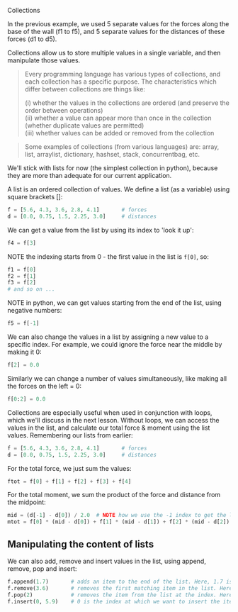  Collections

In the previous example, we used 5 separate values for the forces along the base of the wall (f1 to f5), and 5 separate values for the distances of these forces (d1 to d5).

Collections allow us to store multiple values in a single variable, and then manipulate those values.

> Every programming language has various types of collections, and each collection has a specific purpose. The characteristics which differ between collections are things like: <dl></dl><dt>(i)   whether the values in the collections are ordered (and preserve the order between operations)</dt><dt>(ii)  whether a value can appear more than once in the collection (whether duplicate values are permitted)</dt><dt>(iii) whether values can be added or removed from the collection</dt></dl>

>Some examples of collections (from various languages) are: array, list, arraylist, dictionary, hashset, stack, concurrentbag, etc.<br>

We'll stick with lists for now (the simplest collection in python), because they are more than adequate for our current application.

A list is an ordered collection of values.
We define a list (as a variable) using square brackets []:
```python
f = [5.6, 4.3, 3.6, 2.8, 4.1]		# forces
d = [0.0, 0.75, 1.5, 2.25, 3.0]		# distances
```
We can get a value from the list by using its index to 'look it up':
```python
f4 = f[3]
```
NOTE the indexing starts from 0 - the first value in the list is `f[0]`, so:
```python
f1 = f[0]
f2 = f[1]
f3 = f[2]
# and so on ...
```
NOTE in python, we can get values starting from the end of the list, using negative numbers:
```python
f5 = f[-1]
```

We can also change the values in a list by assigning a new value to a specific index.
For example, we could ignore the force near the middle by making it 0:
```python
f[2] = 0.0
```
Similarly we can change a number of values simultaneously, like making all the forces on the left = 0:
```python
f[0:2] = 0.0
```

Collections are especially useful when used in conjunction with loops, which we'll discuss in the next lesson.
Without loops, we can access the values in the list, and calculate our total force & moment using the list values.
Remembering our lists from earlier:
```python
f = [5.6, 4.3, 3.6, 2.8, 4.1]		# forces
d = [0.0, 0.75, 1.5, 2.25, 3.0]		# distances
```
For the total force, we just sum the values:
```python
ftot = f[0] + f[1] + f[2] + f[3] + f[4]
```
For the total moment, we sum the product of the force and distance from the midpoint:
```python
mid = (d[-1] - d[0]) / 2.0	# NOTE how we use the -1 index to get the last item in the list. This has the benefit of working for any list, of any length
mtot = f[0] * (mid - d[0]) + f[1] * (mid - d[1]) + f[2] * (mid - d[2]) + f[3] * (mid - d[3]) + f[4] * (mid - d[4])
```

## Manipulating the content of lists

We can also add, remove and insert values in the list, using append, remove, pop and insert:
```python
f.append(1.7)		# adds an item to the end of the list. Here, 1.7 is the new item that we want to add.
f.remove(3.6) 		# removes the first matching item in the list. Here, 3.6 is the item we want to find in the list and then remove.
f.pop(2) 			# removes the item from the list at the index. Here, 2 is the index of the item we want to remove. The last item can be removed by omitting the index or supplying -1.
f.insert(0, 5.9)	# 0 is the index at which we want to insert the item, 5.9 is the item we want to insert.
```